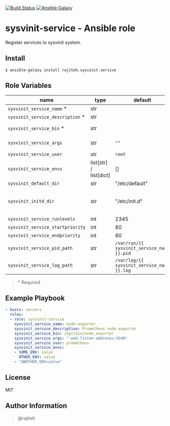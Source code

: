 [![Build Status](https://travis-ci.org/rajiteh/ansible-role-sysvinit-service.svg)](https://travis-ci.org/rajiteh/ansible-role-sysvinit-service)
[![Ansible Galaxy](http://img.shields.io/badge/ansible--galaxy-sysvinit--service-blue.svg)](https://galaxy.ansible.com/rajiteh/sysvinit-service/)

sysvinit-service - Ansible role
===============

Register services to sysvinit system. 

Install
-------

    $ ansible-galaxy install rajiteh.sysvinit-service


Role Variables
--------------

|name                |type    |default|description
|--------------------|--------|-------|-------------
|`sysvinit_service_name` * |str||service name
|`sysvinit_service_description` * |str||service description
|`sysvinit_service_bin` * |str||path to the service executable
|`sysvinit_service_args`|str|`""`| arguments to the service executable
|`sysvinit_service_user`|str|`root`|user to run the service as
|`sysvinit_service_envs`|list[str] / list[dict]|[]|`/etc/default/:service_name` for each item, if string, will be 
|`sysvinit_default_dir`|str|"/etc/default"|envs file path
|`sysvinit_initd_dir`|str|"/etc/init.d"|init.d path rendered in a new line, if map, will be rendered as key=value in the defaults file.
|`sysvinit_service_runlevels`|int|2345|chkconfig runlevels
|`sysvinit_service_startpriority`|int|80|chkconfig start priority
|`sysvinit_service_endpriority`|int|80|chkconfig end priority
|`sysvinit_service_pid_path`|str|`/var/run/{{ sysvinit_service_name }}.pid`|path to create the pid 
|`sysvinit_service_log_path`|str|`/var/log/{{ sysvinit_service_name }}.log`|path to create the log


> \* Required

Example Playbook
----------------

```yaml
- hosts: servers
  roles:
  - role: sysvinit-service
    sysvinit_service_name: node-exporter
    sysvinit_service_description: Prometheus node exporter
    sysvinit_service_bin: /opt/bin/node_exporter
    sysvinit_service_args: "-web.listen-address=:9100"
    sysvinit_service_user: prometheus
    sysvinit_service_envs:
    - SOME_ENV: value
      OTHER_ENV: value
    - "ANOTHER_ENV=value"
```

License
-------

MIT

Author Information
------------------

> @rajiteh
